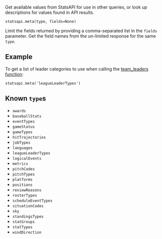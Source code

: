 Get available values from StatsAPI for use in other queries, or look up descriptions for values found in API results.

`statsapi.meta(type, fields=None)`

Limit the fields returned by providing a comma-separated list in the `fields` parameter. Get the field names from the un-limited response for the same `type`.

## Example

To get a list of leader categories to use when calling the [team_leaders function](https://github.com/toddrob99/MLB-StatsAPI/wiki/Function:-team_leaders):

`statsapi.meta('leagueLeaderTypes')`

## Known `type`s
* `awards`
* `baseballStats`
* `eventTypes`
* `gameStatus`
* `gameTypes`
* `hitTrajectories`
* `jobTypes`
* `languages`
* `leagueLeaderTypes`
* `logicalEvents`
* `metrics`
* `pitchCodes`
* `pitchTypes`
* `platforms`
* `positions`
* `reviewReasons`
* `rosterTypes`
* `scheduleEventTypes`
* `situationCodes`
* `sky`
* `standingsTypes`
* `statGroups`
* `statTypes`
* `windDirection`
